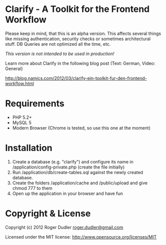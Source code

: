 # Clarify - A Toolkit for the Frontend Workflow

Please keep in mind, that this is an alpha version. This affects several things
like missing authentication, security checks or sometimes architectural stuff.
DB Queries are not optimized all the time, etc.

*This version is not intended to be used in production!*

Learn more about Clarify in the following blog post (Text: German, Video: General)

http://blog.namics.com/2012/03/clarify-ein-toolkit-fur-den-frontend-workflow.html

# Requirements

* PHP 5.2+
* MySQL 5
* Modern Browser (Chrome is tested, so use this one at the moment)

# Installation

1. Create a database (e.g. "clarify") and configure its name in /application/config-private.php (create the file initially)
2. Run /application/db/create-tables.sql against the newly created database.
3. Create the folders /application/cache and /public/upload and give chmod 777 to them
4. Open up the application in your browser and have fun

# Copyright & License

Copyright (c) 2012 Roger Dudler <roger.dudler@gmail.com>

Licensed under the MIT license:
http://www.opensource.org/licenses/MIT